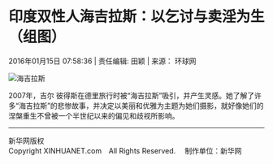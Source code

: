 # 印度双性人海吉拉斯：以乞讨与卖淫为生（组图）

2016年01月15日 07:58:36 | 责任编辑: 田颖 | 来源： 环球网

![海吉拉斯](128631009_14528156936881n.jpg)

2007年，吉尔 彼得斯在德里旅行时被“海吉拉斯”吸引，并产生灵感。她了解了许多“海吉拉斯”的悲惨故事，并决定以美丽和优雅为主题为她们摄影，就好像她们的涅槃重生不曾被一个半世纪以来的偏见和歧视所影响。

---

新华网版权  
Copyright XINHUANET.com　All Rights Reserved. 　制作单位：新华网